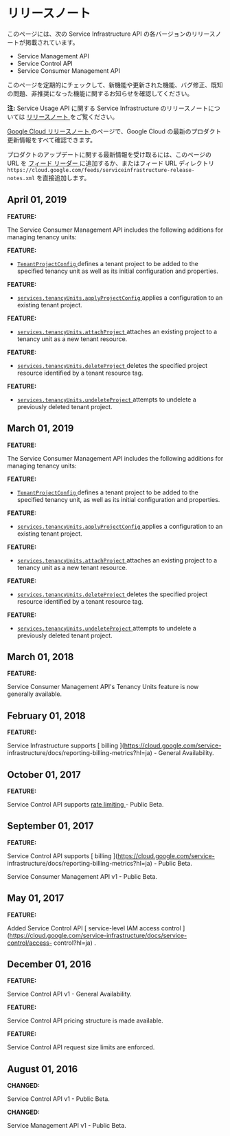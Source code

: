#  リリースノート

このページには、次の Service Infrastructure API の各バージョンのリリースノートが掲載されています。

  * Service Management API 
  * Service Control API 
  * Service Consumer Management API 

このページを定期的にチェックして、新機能や更新された機能、バグ修正、既知の問題、非推奨になった機能に関するお知らせを確認してください。

**注:** Service Usage API に関する Service Infrastructure のリリースノートについては [ リリースノート
](https://cloud.google.com/service-usage/docs/release-notes?hl=ja) をご覧ください。

[ Google Cloud リリースノート ](https://cloud.google.com/release-notes?hl=ja)
のページで、Google Cloud の最新のプロダクト更新情報をすべて確認できます。

プロダクトのアップデートに関する最新情報を受け取るには、このページの URL を [ フィード リーダー
](https://wikipedia.org/wiki/Comparison_of_feed_aggregators) に追加するか、またはフィード
URL ディレクトリ ` https://cloud.google.com/feeds/serviceinfrastructure-release-
notes.xml ` を直接追加します。

##  April 01, 2019

**FEATURE:**

The Service Consumer Management API includes the following additions for
managing tenancy units:

**FEATURE:**

  * [ ` TenantProjectConfig ` ](https://cloud.google.com/service-infrastructure/docs/service-consumer-management/reference/rest/v1/TenantProjectConfig?hl=ja) defines a tenant project to be added to the specified tenancy unit as well as its initial configuration and properties. 

**FEATURE:**

  * [ ` services.tenancyUnits.applyProjectConfig ` ](https://cloud.google.com/service-infrastructure/docs/service-consumer-management/reference/rest/v1/services.tenancyUnits/applyProjectConfig?hl=ja) applies a configuration to an existing tenant project. 

**FEATURE:**

  * [ ` services.tenancyUnits.attachProject ` ](https://cloud.google.com/service-infrastructure/docs/service-consumer-management/reference/rest/v1/services.tenancyUnits/attachProject?hl=ja) attaches an existing project to a tenancy unit as a new tenant resource. 

**FEATURE:**

  * [ ` services.tenancyUnits.deleteProject ` ](https://cloud.google.com/service-infrastructure/docs/service-consumer-management/reference/rest/v1/services.tenancyUnits/deleteProject?hl=ja) deletes the specified project resource identified by a tenant resource tag. 

**FEATURE:**

  * [ ` services.tenancyUnits.undeleteProject ` ](https://cloud.google.com/service-infrastructure/docs/service-consumer-management/reference/rest/v1/services.tenancyUnits/undeleteProject?hl=ja) attempts to undelete a previously deleted tenant project. 

##  March 01, 2019

**FEATURE:**

The Service Consumer Management API includes the following additions for
managing tenancy units:

**FEATURE:**

  * [ ` TenantProjectConfig ` ](https://cloud.google.com/service-infrastructure/docs/service-consumer-management/reference/rest/v1/TenantProjectConfig?hl=ja) defines a tenant project to be added to the specified tenancy unit, as well as its initial configuration and properties. 

**FEATURE:**

  * [ ` services.tenancyUnits.applyProjectConfig ` ](https://cloud.google.com/service-infrastructure/docs/service-consumer-management/reference/rest/v1/services.tenancyUnits/applyProjectConfig?hl=ja) applies a configuration to an existing tenant project. 

**FEATURE:**

  * [ ` services.tenancyUnits.attachProject ` ](https://cloud.google.com/service-infrastructure/docs/service-consumer-management/reference/rest/v1/services.tenancyUnits/attachProject?hl=ja) attaches an existing project to a tenancy unit as a new tenant resource. 

**FEATURE:**

  * [ ` services.tenancyUnits.deleteProject ` ](https://cloud.google.com/service-infrastructure/docs/service-consumer-management/reference/rest/v1/services.tenancyUnits/deleteProject?hl=ja) deletes the specified project resource identified by a tenant resource tag. 

**FEATURE:**

  * [ ` services.tenancyUnits.undeleteProject ` ](https://cloud.google.com/service-infrastructure/docs/service-consumer-management/reference/rest/v1/services.tenancyUnits/undeleteProject?hl=ja) attempts to undelete a previously deleted tenant project. 

##  March 01, 2018

**FEATURE:**

Service Consumer Management API's Tenancy Units feature is now generally
available.

##  February 01, 2018

**FEATURE:**

Service Infrastructure supports [ billing ](https://cloud.google.com/service-
infrastructure/docs/reporting-billing-metrics?hl=ja) \- General Availability.

##  October 01, 2017

**FEATURE:**

Service Control API supports [ rate limiting
](https://cloud.google.com/service-infrastructure/docs/rate-limiting?hl=ja) \-
Public Beta.

##  September 01, 2017

**FEATURE:**

Service Control API supports [ billing ](https://cloud.google.com/service-
infrastructure/docs/reporting-billing-metrics?hl=ja) \- Public Beta.

Service Consumer Management API v1 - Public Beta.

##  May 01, 2017

**FEATURE:**

Added Service Control API [ service-level IAM access control
](https://cloud.google.com/service-infrastructure/docs/service-control/access-
control?hl=ja) .

##  December 01, 2016

**FEATURE:**

Service Control API v1 - General Availability.

**FEATURE:**

Service Control API pricing structure is made available.

**FEATURE:**

Service Control API request size limits are enforced.

##  August 01, 2016

**CHANGED:**

Service Control API v1 - Public Beta.

**CHANGED:**

Service Management API v1 - Public Beta.

